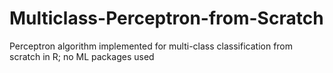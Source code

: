 # Multiclass-Perceptron-from-Scratch
Perceptron algorithm implemented for multi-class classification from scratch in R; no ML packages used
